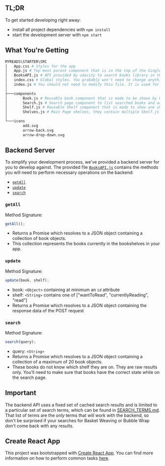 
## TL;DR

To get started developing right away:

- install all project dependencies with `npm install`
- start the development server with `npm start`

## What You're Getting

```bash
MYREADS\STARTER\SRC
│   App.css # Styles for the app
│   App.js # Top most parent component that is in the top of the Single Page Application, contains Routes and shared states for children
│   BooksAPI.js # API provided by udacity to search books library in the backend
│   index.css # Global styles. You probably won't need to change anything here.
│   index.js # You should not need to modify this file. It is used for DOM rendering only.
│
├───components
│       Book.js # Reusable book component that is made to be shown by both the search page and main page
│       Search.js # Search page component to list searched books and add them to shelves
│       Shelf.js # Reusable Shelf component that is made to show one shelf and the books inside this shelf
│       Shelves.js # Main Page shelves, they contain multiple Shelf.js component to list categorized books
│
└───icons
        add.svg
        arrow-back.svg
        arrow-drop-down.svg
```

## Backend Server

To simplify your development process, we've provided a backend server for you to develop against. The provided file [`BooksAPI.js`](src/BooksAPI.js) contains the methods you will need to perform necessary operations on the backend:

- [`getAll`](#getall)
- [`update`](#update)
- [`search`](#search)

### `getAll`

Method Signature:

```js
getAll();
```

- Returns a Promise which resolves to a JSON object containing a collection of book objects.
- This collection represents the books currently in the bookshelves in your app.

### `update`

Method Signature:

```js
update(book, shelf);
```

- book: `<Object>` containing at minimum an `id` attribute
- shelf: `<String>` contains one of ["wantToRead", "currentlyReading", "read"]
- Returns a Promise which resolves to a JSON object containing the response data of the POST request

### `search`

Method Signature:

```js
search(query);
```

- query: `<String>`
- Returns a Promise which resolves to a JSON object containing a collection of a maximum of 20 book objects.
- These books do not know which shelf they are on. They are raw results only. You'll need to make sure that books have the correct state while on the search page.

## Important

The backend API uses a fixed set of cached search results and is limited to a particular set of search terms, which can be found in [SEARCH_TERMS.md](SEARCH_TERMS.md). That list of terms are the _only_ terms that will work with the backend, so don't be surprised if your searches for Basket Weaving or Bubble Wrap don't come back with any results.

## Create React App

This project was bootstrapped with [Create React App](https://github.com/facebook/create-react-app). You can find more information on how to perform common tasks [here](https://github.com/facebook/create-react-app/blob/main/packages/cra-template/template/README.md).

